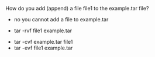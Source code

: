 How do you add (append) a file file1 to the example.tar file?
* no you cannot add a file to example.tar
+ tar -rvf file1 example.tar
* tar -cvf example.tar file1
* tar -evf file1 example.tar

